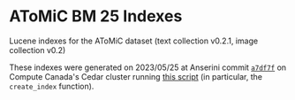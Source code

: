 # AToMiC BM 25 Indexes

Lucene indexes for the AToMiC dataset (text collection v0.2.1, image collection v0.2)

These indexes were generated on 2023/05/25 at Anserini commit [`a7df7f`](https://github.com/castorini/anserini/commit/a7df7fc5d527ede8f34ee60afa41dec4f6b0e93a) on Compute Canada's Cedar cluster running [this script](https://github.com/TREC-AToMiC/AToMiC/blob/f2f9b58ffd39d920c7599ba49de40a34dd1a21b8/examples/bm25_en_caption/run_bm25_baseline.py#L62) (in particular, the `create_index` function).
